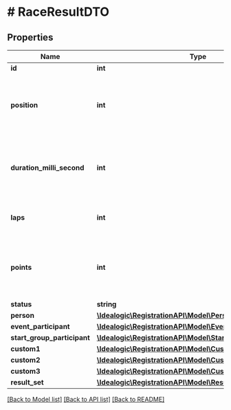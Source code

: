 # # RaceResultDTO

## Properties

Name | Type | Description | Notes
------------ | ------------- | ------------- | -------------
**id** | **int** |  | [optional]
**position** | **int** | Position in the race. First place will be 1, followed by second as 2, etc. | [optional]
**duration_milli_second** | **int** | For duration based outcomes this indicates the duration underpinning the result. | [optional]
**laps** | **int** | Number of laps completed. Optional. | [optional]
**points** | **int** | For points based outcomes this indicates the points underpinning the result. | [optional]
**status** | **string** |  | [optional]
**person** | [**\Idealogic\RegistrationAPI\Model\PersonNameDTO**](PersonNameDTO.md) |  | [optional]
**event_participant** | [**\Idealogic\RegistrationAPI\Model\EventParticipantDTO**](EventParticipantDTO.md) |  | [optional]
**start_group_participant** | [**\Idealogic\RegistrationAPI\Model\StartGroupParticipantDTO**](StartGroupParticipantDTO.md) |  | [optional]
**custom1** | [**\Idealogic\RegistrationAPI\Model\CustomListValueDTO**](CustomListValueDTO.md) |  | [optional]
**custom2** | [**\Idealogic\RegistrationAPI\Model\CustomListValueDTO**](CustomListValueDTO.md) |  | [optional]
**custom3** | [**\Idealogic\RegistrationAPI\Model\CustomListValueDTO**](CustomListValueDTO.md) |  | [optional]
**result_set** | [**\Idealogic\RegistrationAPI\Model\ResultSetDTO**](ResultSetDTO.md) |  |

[[Back to Model list]](../../README.md#models) [[Back to API list]](../../README.md#endpoints) [[Back to README]](../../README.md)
